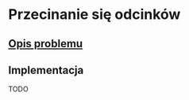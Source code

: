 # Przecinanie się odcinków

## [Opis problemu](../../../../algorithms/2d-geometry/segments-crossing.md)


## Implementacja

TODO
